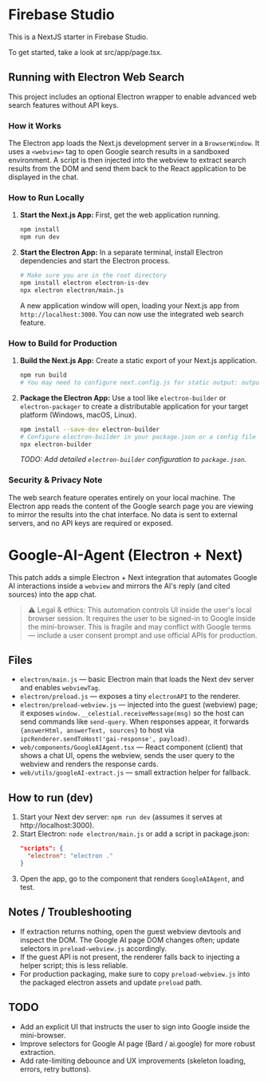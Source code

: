 
# Firebase Studio

This is a NextJS starter in Firebase Studio.

To get started, take a look at src/app/page.tsx.

## Running with Electron Web Search

This project includes an optional Electron wrapper to enable advanced web search features without API keys.

### How it Works

The Electron app loads the Next.js development server in a `BrowserWindow`. It uses a `<webview>` tag to open Google search results in a sandboxed environment. A script is then injected into the webview to extract search results from the DOM and send them back to the React application to be displayed in the chat.

### How to Run Locally

1.  **Start the Next.js App:**
    First, get the web application running.

    ```bash
    npm install
    npm run dev
    ```

2.  **Start the Electron App:**
    In a separate terminal, install Electron dependencies and start the Electron process.

    ```bash
    # Make sure you are in the root directory
    npm install electron electron-is-dev
    npx electron electron/main.js
    ```

    A new application window will open, loading your Next.js app from `http://localhost:3000`. You can now use the integrated web search feature.

### How to Build for Production

1.  **Build the Next.js App:**
    Create a static export of your Next.js application.

    ```bash
    npm run build
    # You may need to configure next.config.js for static output: output: 'export'
    ```

2.  **Package the Electron App:**
    Use a tool like `electron-builder` or `electron-packager` to create a distributable application for your target platform (Windows, macOS, Linux).

    ```bash
    npm install --save-dev electron-builder
    # Configure electron-builder in your package.json or a config file
    npx electron-builder
    ```
    
    *TODO: Add detailed `electron-builder` configuration to `package.json`.*

### Security & Privacy Note

The web search feature operates entirely on your local machine. The Electron app reads the content of the Google search page you are viewing to mirror the results into the chat interface. No data is sent to external servers, and no API keys are required or exposed.

# Google-AI-Agent (Electron + Next)

This patch adds a simple Electron + Next integration that automates Google AI interactions inside a `webview` and mirrors the AI's reply (and cited sources) into the app chat.

> ⚠️ Legal & ethics: This automation controls UI inside the user's local browser session. It requires the user to be signed-in to Google inside the mini-browser. This is fragile and may conflict with Google terms — include a user consent prompt and use official APIs for production.

## Files
- `electron/main.js` — basic Electron main that loads the Next dev server and enables `webviewTag`.
- `electron/preload.js` — exposes a tiny `electronAPI` to the renderer.
- `electron/preload-webview.js` — injected into the guest (webview) page; it exposes `window.__celestial.receiveMessage(msg)` so the host can send commands like `send-query`. When responses appear, it forwards `{answerHtml, answerText, sources}` to host via `ipcRenderer.sendToHost('gai-response', payload)`.
- `web/components/GoogleAIAgent.tsx` — React component (client) that shows a chat UI, opens the webview, sends the user query to the webview and renders the response cards.
- `web/utils/googleAI-extract.js` — small extraction helper for fallback.

## How to run (dev)
1. Start your Next dev server: `npm run dev` (assumes it serves at http://localhost:3000).
2. Start Electron: `node electron/main.js` or add a script in package.json:
   ```json
   "scripts": {
     "electron": "electron ."
   }
   ```
3. Open the app, go to the component that renders `GoogleAIAgent`, and test.

## Notes / Troubleshooting

* If extraction returns nothing, open the guest webview devtools and inspect the DOM. The Google AI page DOM changes often; update selectors in `preload-webview.js` accordingly.
* If the guest API is not present, the renderer falls back to injecting a helper script; this is less reliable.
* For production packaging, make sure to copy `preload-webview.js` into the packaged electron assets and update `preload` path.

## TODO

* Add an explicit UI that instructs the user to sign into Google inside the mini-browser.
* Improve selectors for Google AI page (Bard / ai.google) for more robust extraction.
* Add rate-limiting debounce and UX improvements (skeleton loading, errors, retry buttons).

